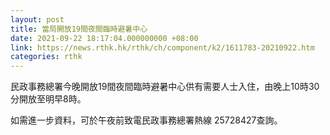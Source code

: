 ```yaml
---
layout: post
title: 當局開放19間夜間臨時避暑中心
date: 2021-09-22 18:17:04.000000000 +08:00
link: https://news.rthk.hk/rthk/ch/component/k2/1611783-20210922.htm
categories: rthk
---
```


民政事務總署今晚開放19間夜間臨時避暑中心供有需要人士入住，由晚上10時30分開放至明早8時。
 
如需進一步資料，可於午夜前致電民政事務總署熱線 25728427查詢。
